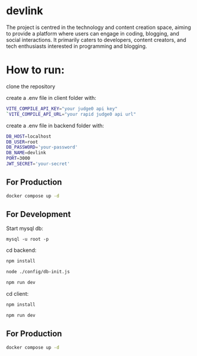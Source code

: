 # devlink
The project is centred in the technology and content creation space, aiming to provide a platform where users can engage in coding, blogging, and social interactions. It primarily caters to developers, content creators, and tech enthusiasts interested in programming and blogging.

# How to run:

clone the repository

create a .env file in client folder with:

```bash
VITE_COMPILE_API_KEY="your judge0 api key"
`VITE_COMPILE_API_URL="your rapid judge0 api url"
```

create a .env file in backend folder with:

```bash
DB_HOST=localhost
DB_USER=root
DB_PASSWORD='your-password'
DB_NAME=devlink
PORT=3000
JWT_SECRET='your-secret'
```

## For Production

```bash
docker compose up -d
```

## For Development

Start mysql db:
```console
mysql -u root -p
```
cd backend:

```bash
npm install
```

```bash
node ./config/db-init.js
```
```bash
npm run dev
```

cd client:
```bash
npm install
```
```bash
npm run dev
```

## For Production

```bash
docker compose up -d
```

